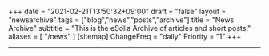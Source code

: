 +++
date = "2021-02-21T13:50:32+09:00"
draft = "false"
layout = "newsarchive"
tags = ["blog","news","posts","archive"]
title = "News Archive"
subtitle = "This is the eSolia Archive of articles and short posts."
aliases = [
    "/news"
]
[sitemap]
  ChangeFreq = "daily"
  Priority = "1"
+++

 
* * * 


